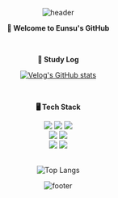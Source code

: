 <div align="center">
  
  ![header](https://capsule-render.vercel.app/api?type=Waving&color=0:EEFF00,100:a82da8&height=200&section=header&text=Eunsu's%20GitHub&fontColor=ffffff&fontSize=28&fontAlignY=40)

<p><b>👋 Welcome to Eunsu's GitHub</b></p>
<br>
<p><b>📝 Study Log</b></p>

[![Velog's GitHub stats](https://velog-readme-stats.vercel.app/api?name=ses2201)](https://github.com/eungyeole/velog-readme-stats)

<br>

<p><b>🖥️ Tech Stack </b></p>
 <img src="https://img.shields.io/badge/html5-E34F26?style=for-the-badge&logo=html5&logoColor=white"> 
  <img src="https://img.shields.io/badge/css-1572B6?style=for-the-badge&logo=css3&logoColor=white"> 
  <img src="https://img.shields.io/badge/javascript-F7DF1E?style=for-the-badge&logo=javascript&logoColor=black"> 
  <br>
  <img src="https://img.shields.io/badge/react-61DAFB?style=for-the-badge&logo=react&logoColor=black">
  <img src="https://img.shields.io/badge/styled--components-DB7093?style=for-the-badge&logo=styled-components&logoColor=white"> 
  <br>
  <img src="https://img.shields.io/badge/github-181717?style=for-the-badge&logo=github&logoColor=white">
  <img src="https://img.shields.io/badge/git-F05032?style=for-the-badge&logo=git&logoColor=white">
  <br>
  <br>

![Top Langs](https://github-readme-stats.vercel.app/api/top-langs/?username=ShinEun9&layout=compact&theme=white)

  ![footer](https://capsule-render.vercel.app/api?type=Waving&color=0:EEFF00,100:a82da8&height=150&section=footer)
</div>


